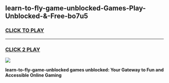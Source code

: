 
## learn-to-fly-game-unblocked-Games-Play-Unblocked-&-Free-bo7u5
<h3>
<a href="https://premium76.site?title=learn-to-fly-game-unblocked&ref=24A">CLICK TO PLAY</a></h3>
<hr>

<h3>
<a href="https://premium76.site?title=learn-to-fly-game-unblocked&ref=24A">CLICK 2 PLAY</a>
  
</h3>

<a href="https://premium76.site?title=learn-to-fly-game-unblocked&ref=24A"><img src="https://clearcache.store/games.png"></a>


**learn-to-fly-game-unblocked games unblocked: Your Gateway to Fun and Accessible Online Gaming**
